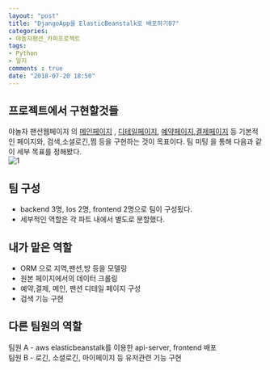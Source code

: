 ```yaml
---
layout: "post"
title: "DjangoApp을 ElasticBeanstalk로 배포하기07"
categories:  
- 야놀자팬션_카피프로젝트      
tags:  
- Python    
- 일지       
comments : true    
date: "2018-07-20 18:50"  
---         
```

## 프로젝트에서 구현할것들       
야놀자 팬션웹페이지 의 [메인페이지](https://www.yapen.co.kr/) , [디테일페이지](https://www.yapen.co.kr/details?ypIdx=25622), [예약페이지](https://www.yapen.co.kr/pensionReserve?ypIdx=25622&revDate=2019-06-26&revDay=1),[결제페이지](https://www.yapen.co.kr/pensionReserve/info) 등 기본적인 페이지와, 검색,소셜로긴,찜  등을 구현하는 것이 목표이다. 
팀 미팅 을 통해 다음과 같이 세부 목표를 정해봤다.     
![1](https://imgur.com/hPh4JUU.png
)   

## 팀 구성    
- backend 3명, Ios 2명, frontend 2명으로 팀이 구성됬다.     
- 세부적인 역할은 각 파트 내에서 별도로 분할했다.         


## 내가 맡은 역할    
- ORM 으로 지역,팬션,방 등을 모델링    
- 원본 페이지에서의 데이터 크롤링   
-  예약,결제, 메인, 팬션 디테일 페이지 구성    
-  검색 기능 구현           

## 다른 팀원의 역할     
팀원 A - aws elasticbeanstalk를 이용한 api-server, frontend  배포   
팀원 B - 로긴, 소셜로긴, 마이페이지 등 유저관련 기능 구현         



